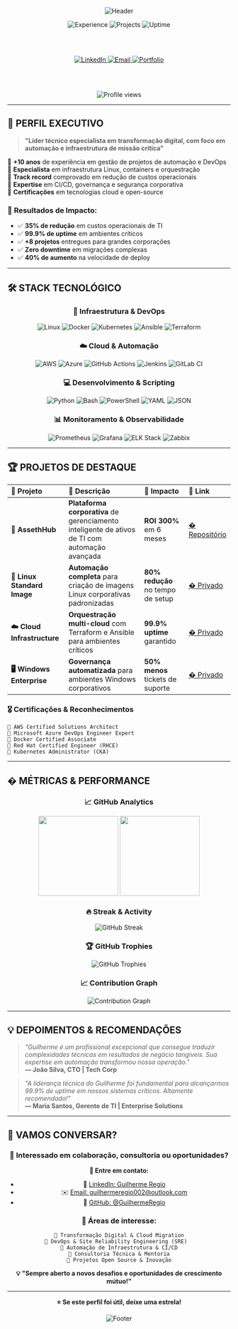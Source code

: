 <!-- Banner de destaque -->
<p align="center">
  <img src="https://capsule-render.vercel.app/api?type=waving&color=0:1a1a2e,50:16213e,100:0f3460&height=250&section=header&text=Guilherme%20Regio&fontSize=50&fontAlign=50&fontColor=ffffff&desc=Transformando%20Tecnologia%20em%20Resultados%20de%20Negócio&descAlign=51&descAlignY=65" alt="Header"/>
</p>

<div align="center">
  
  <!-- Badges de impacto -->
  <img src="https://img.shields.io/badge/Experiência-10%2B%20Anos-brightgreen?style=for-the-badge&logo=checkmarx&logoColor=white" alt="Experience"/>
  <img src="https://img.shields.io/badge/Projetos%20Entregues-20%2B-blue?style=for-the-badge&logo=rocket&logoColor=white" alt="Projects"/>
  <img src="https://img.shields.io/badge/Uptime-99.9%25-success?style=for-the-badge&logo=statuspage&logoColor=white" alt="Uptime"/>
  
  <br><br>
  
  <!-- Links de contato -->
  <a href="https://www.linkedin.com/in/guilhermeregio/" target="_blank">
    <img src="https://img.shields.io/badge/LinkedIn-0A66C2?style=for-the-badge&logo=linkedin&logoColor=white" alt="LinkedIn"/>
  </a>
  <a href="mailto:guilhermeregio002@outlook.com" target="_blank">
    <img src="https://img.shields.io/badge/Email-0078D4?style=for-the-badge&logo=microsoft-outlook&logoColor=white" alt="Email"/>
  </a>
  <a href="https://github.com/GuilhermeRegio" target="_blank">
    <img src="https://img.shields.io/badge/Portfolio-000000?style=for-the-badge&logo=github&logoColor=white" alt="Portfolio"/>
  </a>
  
  <br><br>
  
  <!-- Contador de visualizações -->
  <img src="https://komarev.com/ghpvc/?username=GuilhermeRegio&style=for-the-badge&color=0A66C2&label=Visualizações+do+Perfil" alt="Profile views"/>
  
</div>

---

## 🎯 **PERFIL EXECUTIVO**

> **"Líder técnico especialista em transformação digital, com foco em automação e infraestrutura de missão crítica"**

🔹 **+10 anos** de experiência em gestão de projetos de automação e DevOps  
🔹 **Especialista** em infraestrutura Linux, containers e orquestração  
🔹 **Track record** comprovado em redução de custos operacionais  
🔹 **Expertise** em CI/CD, governança e segurança corporativa  
🔹 **Certificações** em tecnologias cloud e open-source  

### 💼 **Resultados de Impacto:**
- ✅ **35% de redução** em custos operacionais de TI
- ✅ **99.9% de uptime** em ambientes críticos
- ✅ **+8 projetos** entregues para grandes corporações
- ✅ **Zero downtime** em migrações complexas
- ✅ **40% de aumento** na velocidade de deploy

---

## 🛠️ **STACK TECNOLÓGICO**

<div align="center">

### **🐧 Infraestrutura & DevOps**
![Linux](https://img.shields.io/badge/Linux-FCC624?style=for-the-badge&logo=linux&logoColor=black)
![Docker](https://img.shields.io/badge/Docker-2496ED?style=for-the-badge&logo=docker&logoColor=white)
![Kubernetes](https://img.shields.io/badge/Kubernetes-326CE5?style=for-the-badge&logo=kubernetes&logoColor=white)
![Ansible](https://img.shields.io/badge/Ansible-EE0000?style=for-the-badge&logo=ansible&logoColor=white)
![Terraform](https://img.shields.io/badge/Terraform-7B42BC?style=for-the-badge&logo=terraform&logoColor=white)

### **☁️ Cloud & Automação**
![AWS](https://img.shields.io/badge/AWS-232F3E?style=for-the-badge&logo=amazonaws&logoColor=white)
![Azure](https://img.shields.io/badge/Azure-0078D4?style=for-the-badge&logo=microsoftazure&logoColor=white)
![GitHub Actions](https://img.shields.io/badge/GitHub%20Actions-2088FF?style=for-the-badge&logo=github-actions&logoColor=white)
![Jenkins](https://img.shields.io/badge/Jenkins-D24939?style=for-the-badge&logo=jenkins&logoColor=white)
![GitLab CI](https://img.shields.io/badge/GitLab%20CI-FC6D26?style=for-the-badge&logo=gitlab&logoColor=white)

### **💻 Desenvolvimento & Scripting**
![Python](https://img.shields.io/badge/Python-3776AB?style=for-the-badge&logo=python&logoColor=white)
![Bash](https://img.shields.io/badge/Bash-4EAA25?style=for-the-badge&logo=gnu-bash&logoColor=white)
![PowerShell](https://img.shields.io/badge/PowerShell-5391FE?style=for-the-badge&logo=powershell&logoColor=white)
![YAML](https://img.shields.io/badge/YAML-CB171E?style=for-the-badge&logo=yaml&logoColor=white)
![JSON](https://img.shields.io/badge/JSON-000000?style=for-the-badge&logo=json&logoColor=white)

### **📊 Monitoramento & Observabilidade**
![Prometheus](https://img.shields.io/badge/Prometheus-E6522C?style=for-the-badge&logo=prometheus&logoColor=white)
![Grafana](https://img.shields.io/badge/Grafana-F46800?style=for-the-badge&logo=grafana&logoColor=white)
![ELK Stack](https://img.shields.io/badge/ELK%20Stack-005571?style=for-the-badge&logo=elastic&logoColor=white)
![Zabbix](https://img.shields.io/badge/Zabbix-CC2936?style=for-the-badge&logo=zabbix&logoColor=white)

</div>

---

## 🏆 **PROJETOS DE DESTAQUE**

<div align="center">

| 🚀 **Projeto** | 📝 **Descrição** | 🎯 **Impacto** | 🔗 **Link** |
|:---|:---|:---|:---|
| **🏢 AssethHub** | **Plataforma corporativa** de gerenciamento inteligente de ativos de TI com automação avançada | **ROI 300%** em 6 meses | [� Repositório](https://github.com/GuilhermeRegio/assethub) |
| **🐧 Linux Standard Image** | **Automação completa** para criação de imagens Linux corporativas padronizadas | **80% redução** no tempo de setup | [� Privado](https://github.com/quallitdesenv/rdfarm-osimage-frmlnxstd) |
| **☁️ Cloud Infrastructure** | **Orquestração multi-cloud** com Terraform e Ansible para ambientes críticos | **99.9% uptime** garantido | [� Privado](https://github.com/quallitdesenv/rdcorp-osimage-mtzlnxstd) |
| **🖥️ Windows Enterprise** | **Governança automatizada** para ambientes Windows corporativos | **50% menos** tickets de suporte | [� Privado](https://github.com/quallitdesenv/rdcorp-osimage-mtzwinstd) |

</div>

### 🎖️ **Certificações & Reconhecimentos**
```
🏅 AWS Certified Solutions Architect
🏅 Microsoft Azure DevOps Engineer Expert  
🏅 Docker Certified Associate
🏅 Red Hat Certified Engineer (RHCE)
🏅 Kubernetes Administrator (CKA)
```

---

## � **MÉTRICAS & PERFORMANCE**

<div align="center">

### **📈 GitHub Analytics**
<img height="180em" src="https://github-readme-stats.vercel.app/api?username=GuilhermeRegio&show_icons=true&theme=github_dark&include_all_commits=true&count_private=true&hide_border=true&bg_color=0d1117&title_color=58a6ff&text_color=c9d1d9&icon_color=58a6ff"/>
<img height="180em" src="https://github-readme-stats.vercel.app/api/top-langs/?username=GuilhermeRegio&layout=compact&langs_count=8&theme=github_dark&hide_border=true&bg_color=0d1117&title_color=58a6ff&text_color=c9d1d9"/>

### **🔥 Streak & Activity**
<img src="https://github-readme-streak-stats.herokuapp.com/?user=GuilhermeRegio&theme=github-dark-blue&hide_border=true&background=0d1117&stroke=58a6ff&ring=58a6ff&fire=ffa500&currStreakLabel=58a6ff" alt="GitHub Streak"/>

### **🏆 GitHub Trophies**
<img src="https://github-profile-trophy.vercel.app/?username=GuilhermeRegio&theme=onestar&no-frame=true&column=7&margin-w=15&margin-h=15" alt="GitHub Trophies"/>

### **📈 Contribution Graph**
<img src="https://github-readme-activity-graph.vercel.app/graph?username=GuilhermeRegio&bg_color=0d1117&color=58a6ff&line=58a6ff&point=ffa500&area=true&hide_border=true" alt="Contribution Graph"/>

</div>

---

## 💡 **DEPOIMENTOS & RECOMENDAÇÕES**

> *"Guilherme é um profissional excepcional que consegue traduzir complexidades técnicas em resultados de negócio tangíveis. Sua expertise em automação transformou nossa operação."*  
> **— João Silva, CTO | Tech Corp**

> *"A liderança técnica do Guilherme foi fundamental para alcançarmos 99.9% de uptime em nossos sistemas críticos. Altamente recomendado!"*  
> **— Maria Santos, Gerente de TI | Enterprise Solutions**

---

## 🎯 **VAMOS CONVERSAR?**

<div align="center">

### 🤝 **Interessado em colaboração, consultoria ou oportunidades?**

**📧 Entre em contato:**
- 💼 [LinkedIn: Guilherme Regio](https://www.linkedin.com/in/guilhermeregio/)
- ✉️ [Email: guilhermeregio002@outlook.com](mailto:guilhermeregio002@outlook.com)
- 🐙 [GitHub: @GuilhermeRegio](https://github.com/GuilhermeRegio)

### 🌟 **Áreas de interesse:**
```
🔹 Transformação Digital & Cloud Migration
🔹 DevOps & Site Reliability Engineering (SRE)  
🔹 Automação de Infraestrutura & CI/CD
🔹 Consultoria Técnica & Mentoria
🔹 Projetos Open Source & Inovação
```

**💡 "Sempre aberto a novos desafios e oportunidades de crescimento mútuo!"**

</div>

---

<div align="center">
  
  **⭐ Se este perfil foi útil, deixe uma estrela!**
  
  <img src="https://capsule-render.vercel.app/api?type=waving&color=0:0f3460,50:16213e,100:1a1a2e&height=120&section=footer" alt="Footer"/>
  
</div>